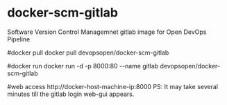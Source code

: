 # docker-scm-gitlab
Software Version Control Managemnet gitlab image for Open DevOps Pipeline

#docker pull
docker pull devopsopen/docker-scm-gitlab

#docker run
docker run -d -p 8000:80 --name gitlab devopsopen/docker-scm-gitlab

#web access
http://docker-host-machine-ip:8000
PS: It may take several minutes till the gitlab login web-gui appears.
